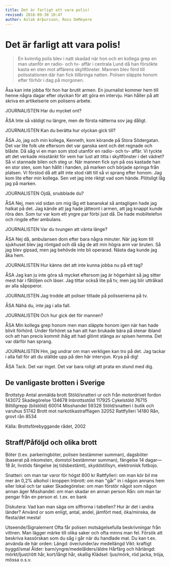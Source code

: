 ```yaml
---
title: Det är farligt att vara polis!
revised: 2016-09-30 10:47 
author: Aslak Arþursson, Ross DeMeyere 
---
```


Det är farligt att vara polis! 
==============================
<!-- 
farlig = dangerous, perilous
  -->

> En kvinnlig polis blev i natt skadad när hon och en kollega grep en man utanför en radio- och tv- affär i centrala Lund då han försökte kasta en sten mot affärens skyltfönster. Mannen blev förd till polisstationen där han fick tillbringa natten. Polisen släppte honom efter förhör i dag på morgonen.

<!-- 
kvinnlig = female
skadad = hurt, damaged, wounded
kollega = colleague (partner)
att gripa = catch, detain, arrest
utanför = outside
att försöka = to attempt, to try
att kasta = to throw
att skylta = to put up signs with some message; to advertise on bilboards
skyltfönster = shop window
att föra = to bring from one point to another
att tillbringa = to spend time
att släppa = to let go
ett förhör = interrogation
  -->

Åsa kan inte jobba för hon har brutit armen. En journalist kommer hem till henne några dagar efter olyckan för att göra en intervju. Han håller på att skriva en artikelserie om polisens arbete.
<!-- 
att bryta = to break
några = some
Att hålla på att skriva = be writing
är i färd med = hålla på
  -->

JOURNALISTEN
Har du mycket ont?

ÅSA
Inte så väldigt nu längre, men de första nätterna sov jag dåligt.
<!--
väldig = a lot, enormous
inte längre = no longer, not any more
  -->

JOURNALISTEN
Kan du berätta hur olyckan gick till?
<!-- 
att gå till = att hända, happen
  -->

ÅSA
Jo, jag och min kollega, Kenneth, kom körande på Stora Södergatan. Det var lite folk ute eftersom det var ganska sent och det regnade och blåste. Då såg vi en man som stod utanför en radio- och tv- affär. Vi tyckte att det verkade misstänkt för vem har lust att titta i skyltfönster i det vädret? Så vi stannade bilen och steg ur. När mannen fick syn på oss kastade han en stor sten, som han hållit i handen, på marken och började springa från platsen. Vi förstod då att allt inte stod rätt till så vi sprang efter honom. Jag kom lite efter min kollega. Sen vet jag inte riktgt vad som hände. Plötsligt låg jag på marken.

<!--
Jo = yes; used as a disagreement to a negative statement.
ganska = (adverb) pretty, quite, rather // Synonymer: tämligen, rätt (rätt så), någorlunda, någotsånär
att tycka = to think of, to have an opinion about
att verka = to seem as, appear, to have an appearance as of
misstänkt = suspicious?
lust = a keen interest
att stanna = to stay; 1. to remain at a place; 2. to stop; to cease moving; 3. (colloquial) to turn off (an engine); to stop (someone); to tell or force someone or something to stop (the more formal synonym is stoppa)
att stiga ur = to get out
en syn = a sight, a view
allt inte stod rätt till = doesn't stand right... something is wrong with this
  -->

JOURNALISTEN
Ojdå, snubblade du?
<!-- 
Ojdå = (vardagligt) uttrycker förvåning
att snubbla = (om person eller djur) vid gång eller löpning tappa balansen och (ofta) också falla omkull, särskilt då man (oväntat) stött emot något; Synonymer: snava
  -->

ÅSA
Nej, men vid sidan om mig låg ett bananskal så antagligen hade jag halkat på det. Jag kände att jag hade jätteont i armen, att jag knappt kunde röra den. Som tur var kom ett yngre par förbi just då. De hade mobiltelefon och ringde efter ambulans.
<!-- 
antagligen = probably, presumably
att halka = to slip
hal = slippery
knappt = hardly, scarcely
att röra = to move
ambulans = krankenwagen
Var var hennes poliskomradio?
  -->

JOURNALISTEN
Var du tvungen att vänta länge?
<!-- 
att tvinga = to force
  -->

ÅSA
Nej då, ambulansen dom efter bara några minuter. När jag kom till sjukhuset blev jag röntgad och då såg de att min högra arm var bruten. Så jag blev gipsad, men jag behövde inte bli operarad. Nästa dag kunde jag åka hem.
<!-- 
att röntga = to take an x-ray
högra = right (as in direction);
att gipsa = to put in plaster (to cast)
att bli operarad = to be operated on
  -->

JOURNALISTEN
Hur känns det att inte kunna jobba nu på ett tag?
<!--
ett tag = a while
  -->

ÅSA
Jag kan ju inte göra så mycket eftersom jag är högerhänt så jag sitter mest här i fåtöljen och läser. Jag tittar också lite på tv, men jag blir uttråkad av alla såpoperor.
<!--
högerhänt = icke-vänsterhänt
  -->

JOURNALISTEN
Jag trodde att poliser tittade på polisserierna på tv.

ÅSA
Nähä du, inte jag i alla fall.
<!--  
nähä = 1. uttrycker att man förstått ett negativt påstående; Antonymer: jaha, jaså; Synonymer: nähäpp (vardagligt); 2. (som en fråga) uttrycker förvåning och en viss grad av skepsis; 3. ett bestämt nej;
  -->

JOURNALISTEN
Och hur gick det för mannen?

ÅSA
Min kollega grep honom men man släppte honom igen när han hade blivit förhörd. Under förhöret sa han att han brukade bära på stenar ibland och att han precis kommit ihåg att had glömt stänga av spisen hemma. Det var därför han sprang.
<!-- 
brukade bära *på* stenar // varför `på`?
  -->

JOURNALISTEN
Hm, jag undrar om man verkligen kan tro på det. Jag tackar i alla fall för att du ställde upp på den här intervjun. Krya på dig!
<!-- 
verkligen = (adverb) really, in reality, actually, in fact; truly
ställa upp = i denna fall, delta ???
Krya på dig! = tillönskning att krya på sig;
  -->

ÅSA
Tack. Det var inget. Det var bara roligt att prata en stund med dig.



De vanligaste brotten i Sverige
-------------------------------
Brottstyp                                     Antal anmälda brott
Stöld/snatteri ur och från motordrivet fordon        143072
Skadegörelse                                         134678
Inbrottsstöld                                        117925
Cykelstöld                                            76715
Biltillgrepp (bilstöld)                               60014
Misshandel                                            59328
Stöld/snatteri i butik och varuhus                    51742
Brott mot narkotikastrafflagen                        32052
Rattfylleri                                           14180
Rån, grovt rån                                         8534

Källa: Brottsförebyggande rådet, 2002


Straff/Påföljd och olika brott
------------------------------

Böter (t.ex. parkeringböter, polisen bestämmer summan), dagsböter (baserat på inkomsten, domstol bestämmer summan), fängelse 14 dagar—18 år, livstids fängelse (ej tidsbestämt), skyddstillsyn, elektronisk fotbojo.

Snatteri: om man tar varor för högst 800 kr
Rattfylleri: om man kör bil me mer än 0,2% alkohol i kroppen
Inbrott: om man "går" in i någon annans hem eller lokal och tar saker
Skadegörelse: om man förstör något som någon annan äger
Misshandel: om man skadar en annan person
Rån: om man tar pengar från en person el. t.ex. en bank


Diskutera: Vad kan man säga om siffrorna i tabellen? Hur är det i andra länder? Använd or som enligt, antal, andel, jämfört med, öka/minska, de flesta/det mesta!

Utseende/Signalement
Ofta får polisen motsägelsefulla beskrivningar från vittnen. Man lägger märke till olika saker och ofta minns man fel. Försök att beskriva kassörskan som du såg i går när du handlade mat. Du kan t.ex. använda de här orden:
Längd: över/under/av medellängd
Vikt: kraftigt byggd/smal
Ålder: barn/yngre/medelålders/äldre
Hårfärg och hårlängd: mörkt/ljust/rött hår, kort/långt hår, skallig
Klädsel: ljus/mörk, röd jacka, tröja, mössa o.s.v.

